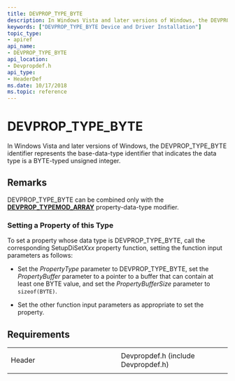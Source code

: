 ```yaml
---
title: DEVPROP_TYPE_BYTE
description: In Windows Vista and later versions of Windows, the DEVPROP_TYPE_BYTE identifier represents the base-data-type identifier that indicates the data type is a BYTE-typed unsigned integer.
keywords: ["DEVPROP_TYPE_BYTE Device and Driver Installation"]
topic_type:
- apiref
api_name:
- DEVPROP_TYPE_BYTE
api_location:
- Devpropdef.h
api_type:
- HeaderDef
ms.date: 10/17/2018
ms.topic: reference
---
```


# DEVPROP_TYPE_BYTE


In Windows Vista and later versions of Windows, the DEVPROP_TYPE_BYTE identifier represents the base-data-type identifier that indicates the data type is a BYTE-typed unsigned integer.

## Remarks

DEVPROP_TYPE_BYTE can be combined only with the [**DEVPROP_TYPEMOD_ARRAY**](devprop-typemod-array.md) property-data-type modifier.

### Setting a Property of this Type

To set a property whose data type is DEVPROP_TYPE_BYTE, call the corresponding SetupDiSet*Xxx* property function, setting the function input parameters as follows:

-   Set the *PropertyType* parameter to DEVPROP_TYPE_BYTE, set the *PropertyBuffer* parameter to a pointer to a buffer that can contain at least one BYTE value, and set the *PropertyBufferSize* parameter to `sizeof(BYTE)`.

-   Set the other function input parameters as appropriate to set the property.

## Requirements

<table>
<colgroup>
<col width="50%" />
<col width="50%" />
</colgroup>
<tbody>
<tr class="odd">
<td align="left"><p>Header</p></td>
<td align="left">Devpropdef.h (include Devpropdef.h)</td>
</tr>
</tbody>
</table>

 

 





